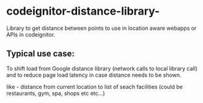 # codeignitor-distance-library-
Library to get distance between points to use in location aware webapps or APIs in codeignitor.

## Typical use case: 
To shift load from Google distance library (network calls to local library call) and to reduce page load latency in case distance needs to be shown.

like - distance from current location to list of seach facilities (could be restaurants, gym, spa, shops etc etc...) 
